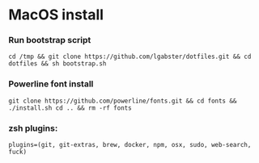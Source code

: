 # MacOS install

### Run bootstrap script
`cd /tmp && git clone https://github.com/lgabster/dotfiles.git && cd dotfiles && sh bootstrap.sh`

### Powerline font install
`git clone https://github.com/powerline/fonts.git && cd fonts && ./install.sh cd .. && rm -rf fonts`

### zsh plugins:
`plugins=(git, git-extras, brew, docker, npm, osx, sudo, web-search, fuck)`
